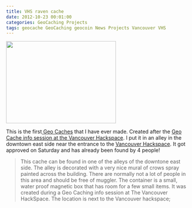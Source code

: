 ```yaml
---
title: VHS raven cache
date: 2012-10-23 00:01:00
categories: GeoCaching Projects
tags: geocache GeoCaching geocoin News Projects Vancouver VHS
---
```

<a style="color: #ff4b33; line-height: 24px; font-size: 16px;" href="/public/uploads/2012/10/2012-10-16-20.54.08.jpg"><img class="alignright size-medium wp-image-2923" title="2012-10-16 20.54.08" src="/public/uploads/2012/10/2012-10-16-20.54.08-300x225.jpg" alt="" width="300" height="225" /></a>

This is the first<a href="http://www.geocaching.com/seek/cache_details.aspx?wp=GC3YTZ2"> Geo Caches</a> that I have ever made. Created after the <a href="http://vancouver.hackspace.ca/wp/2012/10/10/geo-caching-and-geo-coin-night/">Geo Cache info session at the Vancouver Hackspace</a>. I put it in an alley in the downtown east side near the entrance to the <a href="http://vancouver.hackspace.ca/wp/">Vancouver Hackspace</a>. It got approved on Saturday and has already been found by 4 people!
<blockquote>This cache can be found in one of the alleys of the downtone east side. The alley is decorated with a very nice mural of crows spray painted across the building. There are normally not a lot of people in this area and should be free of muggler. The container is a small, water proof magnetic box that has room for a few small items. It was created during a Geo Caching info session at The Vancouver HackSpace.
The location is next to the Vancouver hackspace;</blockquote>
